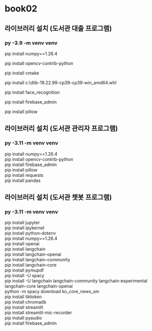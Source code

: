 # book02

## 라이브러리 설치 (도서관 대출 프로그램)
### py -3.9 -m venv venv <br>

pip install numpy==1.26.4 <br>

pip install opencv-contrib-python <br>

pip install cmake <br>

pip install c:\dlib-19.22.99-cp39-cp39-win_amd64.whl <br>

pip install face_recognition <br>

pip install firebase_admin <br>

pip install pillow <br>

## 라이브러리 설치 (도서관 관리자 프로그램)
### py -3.11 -m venv venv <br>

pip install numpy==1.26.4 <br>
pip install opencv-contrib-python <br>
pip install firebase_admin <br>
pip install pillow <br>
pip install requests <br>
pip install pandas <br>
## 라이브러리 설치 (도서관 챗봇 프로그램)
### py -3.11 -m venv venv <br>

pip install jupyter <br>
pip install ipykernel <br>
pip install python-dotenv <br>
pip install numpy==1.26.4 <br>
pip install openai <br>
pip install langchain <br>
pip install langchain-openai <br>
pip install langchain-community <br>
pip install langchain-core <br>
pip install pymupdf <br>
pip install -U spacy <br>
pip install -U langchain langchain-community langchain-experimental langchain-core langchain-openai <br>
python -m spacy download ko_core_news_sm <br>
pip install tiktoken <br>
pip install chromadb <br>
pip install streamlit <br>
pip install streamlit-mic-recorder <br>
pip install pyaudio <br>
pip install firebase_admin
